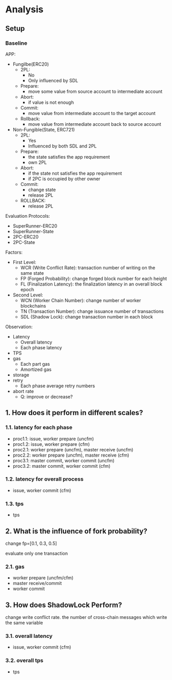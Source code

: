 # Analysis

## Setup

### Baseline

APP:

- Fungilbe(ERC20)
  - 2PL:
    - No
    - Only influenced by SDL
  - Prepare:
    - move some value from source account to intermediate account
  - Abort:
    - if value is not enough
  - Commit:
    - move value from intermediate account to the target account
  - Rollback:
    - move value from intermediate account back to source account
- Non-Fungible(State, ERC721)
  - 2PL:
    - Yes
    - Influenced by both SDL and 2PL
  - Prepare:
    - the state satisfies the app requirement
    - own 2PL
  - Abort:
    - if the state not satisfies the app requirement
    - if 2PC is occupied by other owner
  - Commit:
    - change state
    - release 2PL
  - ROLLBACK:
    - release 2PL

Evaluation Protocols:

- SuperRunner-ERC20
- SuperRunner-State
- 2PC-ERC20
- 2PC-State

Factors:

- First Level:
  - WCR (Write Conflict Rate): transaction number of writing on the same state
  - FP (Forged Probability): change forged block number for each height
  - FL (Finalization Latency): the finalization latency in an overall block epoch
- Second Level:
  - WCN (Worker Chain Number): change number of worker blockchains
  - TN (Transaction Number): change issuance number of transactions
  - SDL (Shadow Lock): change transaction number in each block

Observation:

- Latency
  - Overall latency
  - Each phase latency
- TPS
- gas
  - Each part gas
  - Amortized gas
- storage
- retry
  - Each phase average retry numbers
- abort rate
  - Q: improve or decrease?

## 1. How does it perform in different scales?

### 1.1. latency for each phase

- proc1.1: issue, worker prepare (uncfm)
- proc1.2: issue, worker prepare (cfm)
- proc2.1: worker prepare (uncfm), master receive (uncfm)
- proc2.2: worker prepare (uncfm), master receive (cfm)
- proc3.1: master commit, worker commit (uncfm)
- proc3.2: master commit, worker commit (cfm)

### 1.2. latency for overall process

- issue, worker commit (cfm)

### 1.3. tps

- tps

## 2. What is the influence of fork probability?

change fp=[0.1, 0.3, 0.5]

evaluate only one transaction

### 2.1. gas

- worker prepare (uncfm/cfm)
- master receive/commit
- worker commit

## 3. How does ShadowLock Perform?

change write conflict rate. the number of cross-chain messages which write the same variable

### 3.1. overall latency

- issue, worker commit (cfm)

### 3.2. overall tps

- tps
